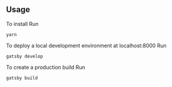 ## Usage

To install Run

`yarn`

To deploy a local development environment at localhost:8000 Run

`gatsby develop`

To create a production build Run

`gatsby build`

